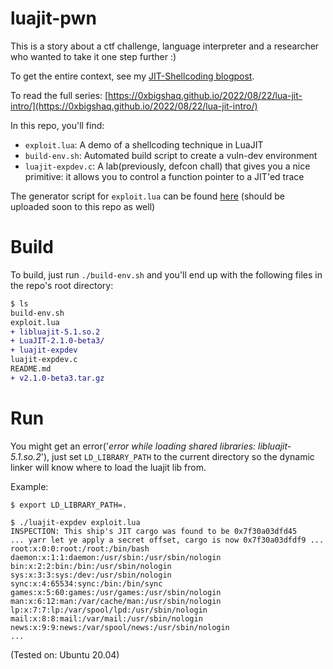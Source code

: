 # luajit-pwn

This is a story about a ctf challenge, language interpreter and a researcher who wanted to take it one step further :)

To get the entire context, see my [JIT-Shellcoding blogpost](https://0xbigshaq.github.io/2022/09/27/lua-jit-part3/).

To read the full series: [https://0xbigshaq.github.io/2022/08/22/lua-jit-intro/](https://0xbigshaq.github.io/2022/08/22/lua-jit-intro/)

In this repo, you'll find:
* `exploit.lua`: A demo of a shellcoding technique in LuaJIT
* `build-env.sh`: Automated build script to create a vuln-dev environment
* `luajit-expdev.c`: A lab(previously, defcon chall) that gives you a nice primitive: it allows you to control a function pointer to a JIT'ed trace

The generator script for `exploit.lua` can be found [here](https://0xbigshaq.github.io/2022/09/27/lua-jit-part3/#final-exploit) (should be uploaded soon to this repo as well)

# Build

To build, just run `./build-env.sh` and you'll end up with the following files in the repo's root directory:

```diff
$ ls
build-env.sh
exploit.lua
+ libluajit-5.1.so.2
+ LuaJIT-2.1.0-beta3/
+ luajit-expdev
luajit-expdev.c
README.md
+ v2.1.0-beta3.tar.gz
```


# Run

You might get an error('_error while loading shared libraries: libluajit-5.1.so.2_'), just set `LD_LIBRARY_PATH` to the current directory so the dynamic linker will know where to load the luajit lib from.

Example:
```
$ export LD_LIBRARY_PATH=.

$ ./luajit-expdev exploit.lua 
INSPECTION: This ship's JIT cargo was found to be 0x7f30a03dfd45
... yarr let ye apply a secret offset, cargo is now 0x7f30a03dfdf9 ...
root:x:0:0:root:/root:/bin/bash
daemon:x:1:1:daemon:/usr/sbin:/usr/sbin/nologin
bin:x:2:2:bin:/bin:/usr/sbin/nologin
sys:x:3:3:sys:/dev:/usr/sbin/nologin
sync:x:4:65534:sync:/bin:/bin/sync
games:x:5:60:games:/usr/games:/usr/sbin/nologin
man:x:6:12:man:/var/cache/man:/usr/sbin/nologin
lp:x:7:7:lp:/var/spool/lpd:/usr/sbin/nologin
mail:x:8:8:mail:/var/mail:/usr/sbin/nologin
news:x:9:9:news:/var/spool/news:/usr/sbin/nologin
...
```

(Tested on: Ubuntu 20.04)